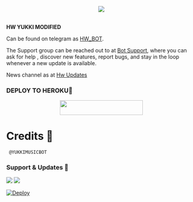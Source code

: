 <p align="center"><a href="https://t.me/HwMusicUpdates"><img src="https://telegra.ph/file/de94d33e9d5480714ac26.jpg"></a></p>
    <br><b>HW YUKKI MODIFIED</b><br>
</p>

Can be found on telegram as [HW_BOT](https://t.me/HwMusicBot).

The Support group can be reached out to at [Bot Support](https://t.me/CFC_BOT_SUPPORT), where you can ask for help , discover new features, report bugs, and stay in the loop whenever a new update is available. 


News channel as at [Hw Updates](https://t.me/HwMusicUpdates)

### DEPLOY TO HEROKU💜

<p align="center"><a href="https://heroku.com/deploy?template=https://github.com/hackerworldyt/HwYukkiModified"> <img src="https://img.shields.io/badge/Deploy%20To%20Heroku-black?style=for-the-badge&logo=heroku" width="220" height="38.45"/></a></p>

# Credits 💖

```
 @YUKKIMUSICBOT
```


### Support & Updates 🎑
<a href="https://t.me/CFC_BOT_SUPPORT"><img src="https://img.shields.io/badge/Join-Group%20Support-blue.svg?style=for-the-badge&logo=Telegram"></a> <a href="https://t.me/BAZIGARXD"><img src="https://img.shields.io/badge/Join-Updates%20Channel-blue.svg?style=for-the-badge&logo=Telegram"></a>



[![Deploy](https://www.herokucdn.com/deploy/button.svg)](https://heroku.com/deploy?template=https://github.com/AnjanaMadu/YeetMeet)
